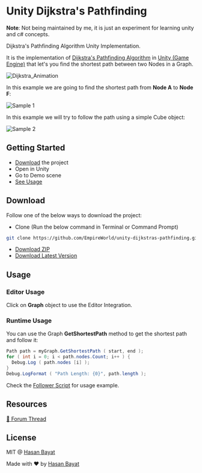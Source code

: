 # Unity Dijkstra's Pathfinding

**Note**: Not being maintained by me, it is just an experiment for learning unity and c# concepts.

Dijkstra's Pathfinding Algorithm Unity Implementation.

It is the implementation of [Dijkstra's Pathfinding Algorithm](https://en.wikipedia.org/wiki/Dijkstra%27s_algorithm) in [Unity (Game Engine)](https://unity3d.com) that let's you find the shortest path between two Nodes in a Graph.

![Dijkstra_Animation](https://upload.wikimedia.org/wikipedia/commons/5/57/Dijkstra_Animation.gif)

In this example we are going to find the shortest path from **Node A** to **Node F**:

![Sample 1](https://i.imgur.com/WHQn8lf.gif)

In this example we will try to follow the path using a simple Cube object:

![Sample 2](https://i.imgur.com/dcDpawc.gif)

## Getting Started

- [Download](#download) the project
- Open in Unity
- Go to Demo scene
- [See Usage](#usage)

## Download

Follow one of the below ways to download the project:

- Clone (Run the below command in Terminal or Command Prompt)

```bash
git clone https://github.com/EmpireWorld/unity-dijkstras-pathfinding.git
```

- [Download ZIP](https://github.com/EmpireWorld/unity-dijkstras-pathfinding/archive/master.zip)
- [Download Latest Version](https://github.com/EmpireWorld/unity-dijkstras-pathfinding/releases/latest)

## Usage

### Editor Usage

Click on **Graph** object to use the Editor Integration.

### Runtime Usage

You can use the Graph **GetShortestPath** method to get the shortest path and follow it:

```csharp
Path path = myGraph.GetShortestPath ( start, end );
for ( int i = 0; i < path.nodes.Count; i++ ) {
  Debug.Log ( path.nodes [i] );
}
Debug.LogFormat ( "Path Length: {0}", path.length );
```

Check the [Follower Script](https://github.com/EmpireWorld/unity-dijkstras-pathfinding/blob/master/Assets/Scripts/Follower.cs) for usage example.

## Resources

[:speech_balloon: Forum Thread](https://forum.unity.com/threads/unity-dijkstras-pathfinding.505212/)

## License

MIT @ [Hasan Bayat](https://github.com/EmpireWorld)

Made with :heart: by [Hasan Bayat](https://github.com/EmpireWorld)
